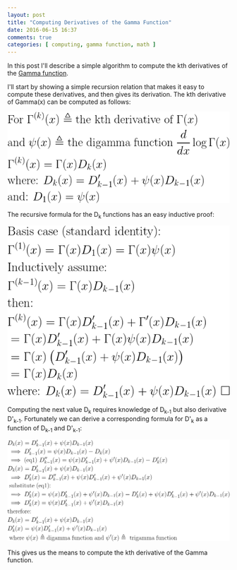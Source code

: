 ```yaml
---
layout: post
title: "Computing Derivatives of the Gamma Function"
date: 2016-06-15 16:37
comments: true
categories: [ computing, gamma function, math ]
---
```


In this post I'll describe a simple algorithm to compute the kth derivatives of the [Gamma function](https://en.wikipedia.org/wiki/Gamma_function).

I'll start by showing a simple recursion relation that makes it easy to compute these derivatives, and then gives its derivation.  The kth derivative of Gamma(x) can be computed as follows:

![Equation 1](/assets/images/dgamma/hvqtl52.png)

The recursive formula for the D<sub>k</sub> functions has an easy inductive proof:

![Equation 2](/assets/images/dgamma/h79ued9.png)

Computing the next value D<sub>k</sub> requires knowledge of D<sub>k-1</sub> but also derivative D'<sub>k-1</sub>.  Fortunately we can derive a corresponding formula for D'<sub>k</sub> as a function of D<sub>k-1</sub> and D'<sub>k-1</sub>:

![Equation 3](/assets/images/dgamma/gqk2lex.png)

This gives us the means to compute the kth derivative of the Gamma function.

